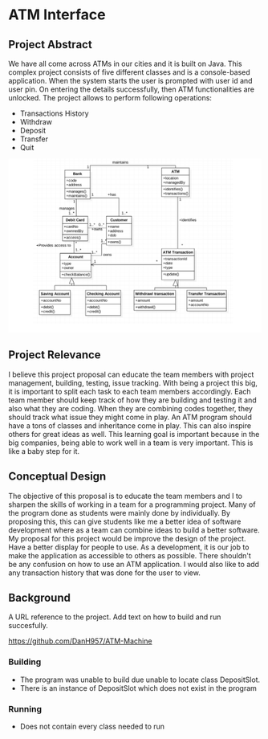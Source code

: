#  ATM Interface

## Project Abstract
<p>
We have all come across ATMs in our cities and it is built on Java. This complex project consists of five different classes and is a console-based application. When the system starts the user is prompted with user id and user pin. On entering the details successfully, then ATM functionalities are unlocked. The project allows to perform following operations:

* Transactions History
* Withdraw
* Deposit
* Transfer
* Quit 
</p>

![alt text](https://github.com/Kitlam98/Indivdual-Project-Proposal/blob/master/ATM_UML.png)


## Project Relevance

<p>
I believe this project proposal can educate the team members with project management, building, testing, issue tracking. With being a project this big, it is important to split each task to each team members accordingly. Each team member should keep track of how they are building and testing it and also what they are coding. When they are combining codes together, they should track what issue they might come in play. An ATM program should have a tons of classes and inheritance come in play. This can also inspire others for great ideas as well. This learning goal is important because in the big companies, being able to work well in a team is very important. This is like a baby step for it.
</p>

## Conceptual Design
<p>
The objective of this proposal is to educate the team members and I to sharpen the skills of working in a team for a programming project. Many of the program done as students were mainly done by individually. By proposing this, this can give students like me a better idea of software development where as a team can combine ideas to build a better software. My proposal for this project would be improve the design of the project. Have a better display for people to use. As a development, it is our job to make the application as accessible to others as possible. There shouldn't be any confusion on how to use an ATM application. I would also like to add any transaction history that was done for the user to view.
</p>

## Background
A URL reference to the project. Add text on how to build and run succesfully.

https://github.com/DanH957/ATM-Machine

### Building

* The program was unable to build due unable to locate class DepositSlot. 
* There is an instance of DepositSlot which does not exist in the program

### Running
* Does not contain every class needed to run 
